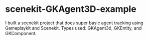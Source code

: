# scenekit-GKAgent3D-example

I built a scenekit project that does super basic agent tracking using Gameplaykit and Scenekit. Types used: GKAgent3d, GKEntity, and GKComponent.


